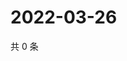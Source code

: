 # 2022-03-26

共 0 条

<!-- BEGIN WEIBO -->
<!-- 最后更新时间 Sat Mar 26 2022 00:22:08 GMT+0800 (China Standard Time) -->

<!-- END WEIBO -->
